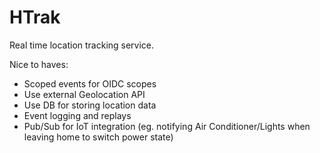 # HTrak

Real time location tracking service.

Nice to haves:

- Scoped events for OIDC scopes
- Use external Geolocation API
- Use DB for storing location data
- Event logging and replays
- Pub/Sub for IoT integration (eg. notifying Air Conditioner/Lights when leaving home to switch power state)
